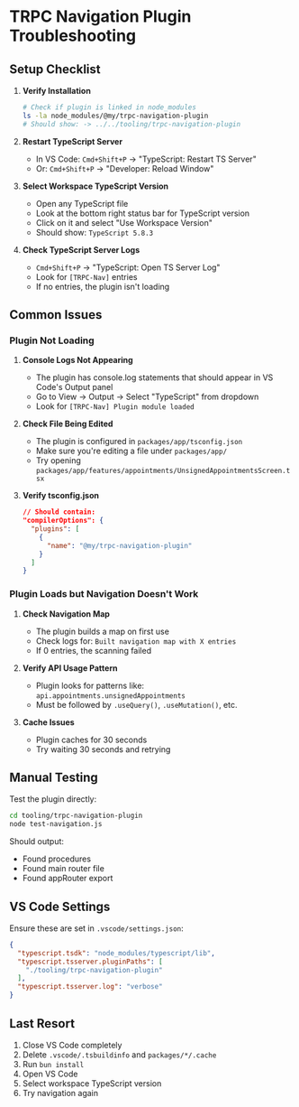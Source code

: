 # TRPC Navigation Plugin Troubleshooting

## Setup Checklist

1. **Verify Installation**
   ```bash
   # Check if plugin is linked in node_modules
   ls -la node_modules/@my/trpc-navigation-plugin
   # Should show: -> ../../tooling/trpc-navigation-plugin
   ```

2. **Restart TypeScript Server**
   - In VS Code: `Cmd+Shift+P` → "TypeScript: Restart TS Server"
   - Or: `Cmd+Shift+P` → "Developer: Reload Window"

3. **Select Workspace TypeScript Version**
   - Open any TypeScript file
   - Look at the bottom right status bar for TypeScript version
   - Click on it and select "Use Workspace Version"
   - Should show: `TypeScript 5.8.3`

4. **Check TypeScript Server Logs**
   - `Cmd+Shift+P` → "TypeScript: Open TS Server Log"
   - Look for `[TRPC-Nav]` entries
   - If no entries, the plugin isn't loading

## Common Issues

### Plugin Not Loading

1. **Console Logs Not Appearing**
   - The plugin has console.log statements that should appear in VS Code's Output panel
   - Go to View → Output → Select "TypeScript" from dropdown
   - Look for `[TRPC-Nav] Plugin module loaded`

2. **Check File Being Edited**
   - The plugin is configured in `packages/app/tsconfig.json`
   - Make sure you're editing a file under `packages/app/`
   - Try opening `packages/app/features/appointments/UnsignedAppointmentsScreen.tsx`

3. **Verify tsconfig.json**
   ```json
   // Should contain:
   "compilerOptions": {
     "plugins": [
       {
         "name": "@my/trpc-navigation-plugin"
       }
     ]
   }
   ```

### Plugin Loads but Navigation Doesn't Work

1. **Check Navigation Map**
   - The plugin builds a map on first use
   - Check logs for: `Built navigation map with X entries`
   - If 0 entries, the scanning failed

2. **Verify API Usage Pattern**
   - Plugin looks for patterns like: `api.appointments.unsignedAppointments`
   - Must be followed by `.useQuery()`, `.useMutation()`, etc.

3. **Cache Issues**
   - Plugin caches for 30 seconds
   - Try waiting 30 seconds and retrying

## Manual Testing

Test the plugin directly:
```bash
cd tooling/trpc-navigation-plugin
node test-navigation.js
```

Should output:
- Found procedures
- Found main router file
- Found appRouter export

## VS Code Settings

Ensure these are set in `.vscode/settings.json`:
```json
{
  "typescript.tsdk": "node_modules/typescript/lib",
  "typescript.tsserver.pluginPaths": [
    "./tooling/trpc-navigation-plugin"
  ],
  "typescript.tsserver.log": "verbose"
}
```

## Last Resort

1. Close VS Code completely
2. Delete `.vscode/.tsbuildinfo` and `packages/*/.cache`
3. Run `bun install`
4. Open VS Code
5. Select workspace TypeScript version
6. Try navigation again